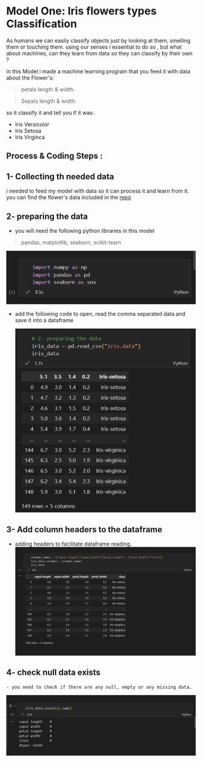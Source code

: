 # Model One: Iris flowers types Classification

As humans we can easily classify objects just by looking at them, smelling them or touching them. using our senses i essential to do so , but what about machines, can they learn from data so they can classify by their own ?

in this Model i made a machine learning program that you feed it with data about the Flower's:
> petals length & width.

> Sepals length & width.

so it classify it and tell you if it was:
- Iris Versicolor
- Iris Setosa
- Iris Virginca

## Process & Coding Steps :

## 1- Collecting th needed data 
i needed to feed my model with data so it can process it and learn from it.
you can find the flower's data included in the [repo](https://github.com/AnanSoli/)

## 2- preparing the data
 - you will need the following python libraries in this model

> pandas, matplotlib, seaborn, scikit-learn

![alt text](import.PNG)

 - add the following code to open, read the comma separated data and save it into a dataframe

    ![alt text](iris-2.PNG)

## 3- Add column headers to the dataframe
 - adding headers to facilitate dataframe reading.
    ![alt text](iris-3.PNG)

## 4- check null data exists
    - you need to check if there are any null, empty or any missing data.

![alt text](iris-4-empty-values.PNG)

